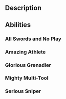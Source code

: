 ## Description

## Abilities
### All Swords and No Play

### Amazing Athlete

### Glorious Grenadier

### Mighty Multi-Tool

### 

### Serious Sniper

